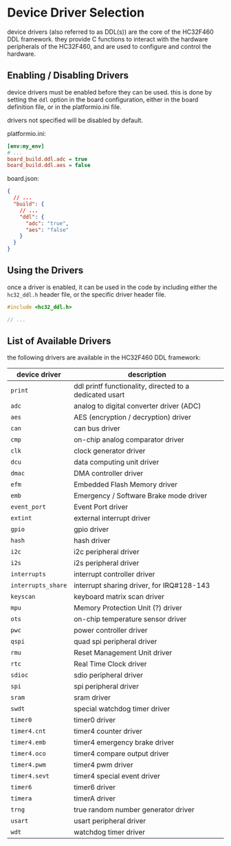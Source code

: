 # Device Driver Selection

device drivers (also referred to as DDL(s)) are the core of the HC32F460 DDL framework. 
they provide C functions to interact with the hardware peripherals of the HC32F460, and are used to configure and control the hardware.


## Enabling / Disabling Drivers

device drivers must be enabled before they can be used.
this is done by setting the `ddl` option in the board configuration, either in the board definition file, or in the platformio.ini file.

drivers not specified will be disabled by default.


platformio.ini:
```ini
[env:my_env]
# ...
board_build.ddl.adc = true
board_build.ddl.aes = false
```


board.json:
```json
{
  // ...
  "build": {
    // ...
    "ddl": {
      "adc": "true",
      "aes": "false"
    }
  }
}
```


## Using the Drivers

once a driver is enabled, it can be used in the code by including either the `hc32_ddl.h` header file, or the specific driver header file.

```c
#include <hc32_ddl.h>

// ...
```


## List of Available Drivers

the following drivers are available in the HC32F460 DDL framework:

| device driver      | description                                             |
| ------------------ | ------------------------------------------------------- |
| `print`            | ddl printf functionality, directed to a dedicated usart |
| `adc`              | analog to digital converter driver (ADC)                |
| `aes`              | AES (encryption / decryption) driver                    |
| `can`              | can bus driver                                          |
| `cmp`              | on-chip analog comparator driver                        |
| `clk`              | clock generator driver                                  |
| `dcu`              | data computing unit driver                              |
| `dmac`             | DMA controller driver                                   |
| `efm`              | Embedded Flash Memory driver                            |
| `emb`              | Emergency / Software Brake mode driver                  |
| `event_port`       | Event Port driver                                       |
| `extint`           | external interrupt driver                               |
| `gpio`             | gpio driver                                             |
| `hash`             | hash driver                                             |
| `i2c`              | i2c peripheral driver                                   |
| `i2s`              | i2s peripheral driver                                   |
| `interrupts`       | interrupt controller driver                             |
| `interrupts_share` | interrupt sharing driver, for IRQ#128-143               |
| `keyscan`          | keyboard matrix scan driver                             |
| `mpu`              | Memory Protection Unit (?) driver                       |
| `ots`              | on-chip temperature sensor driver                       |
| `pwc`              | power controller driver                                 |
| `qspi`             | quad spi peripheral driver                              |
| `rmu`              | Reset Management Unit driver                            |
| `rtc`              | Real Time Clock driver                                  |
| `sdioc`            | sdio peripheral driver                                  |
| `spi`              | spi peripheral driver                                   |
| `sram`             | sram driver                                             |
| `swdt`             | special watchdog timer driver                           |
| `timer0`           | timer0 driver                                           |
| `timer4.cnt`       | timer4 counter driver                                   |
| `timer4.emb`       | timer4 emergency brake driver                           |
| `timer4.oco`       | timer4 compare output driver                            |
| `timer4.pwm`       | timer4 pwm driver                                       |
| `timer4.sevt`      | timer4 special event driver                             |
| `timer6`           | timer6 driver                                           |
| `timera`           | timerA driver                                           |
| `trng`             | true random number generator driver                     |
| `usart`            | usart peripheral driver                                 |
| `wdt`              | watchdog timer driver                                   |
